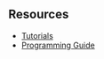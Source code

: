 ## Resources

- [Tutorials](http://ccl.northwestern.edu/netlogo/faq.html)
- [Programming Guide](http://ccl.northwestern.edu/netlogo/docs/programming.html)
